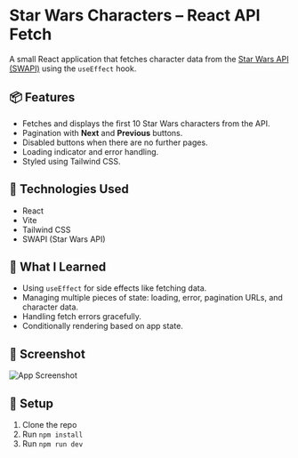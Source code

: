 # Star Wars Characters – React API Fetch

A small React application that fetches character data from the [Star Wars API (SWAPI)](https://swapi.tech/api/people) using the `useEffect` hook.

## 📦 Features

- Fetches and displays the first 10 Star Wars characters from the API.
- Pagination with **Next** and **Previous** buttons.
- Disabled buttons when there are no further pages.
- Loading indicator and error handling.
- Styled using Tailwind CSS.

## 🚀 Technologies Used

- React
- Vite
- Tailwind CSS
- SWAPI (Star Wars API)

## 🧠 What I Learned

- Using `useEffect` for side effects like fetching data.
- Managing multiple pieces of state: loading, error, pagination URLs, and character data.
- Handling fetch errors gracefully.
- Conditionally rendering based on app state.

## 📸 Screenshot

![App Screenshot](./screenshot.png)

## 🔧 Setup

1. Clone the repo
2. Run `npm install`
3. Run `npm run dev`